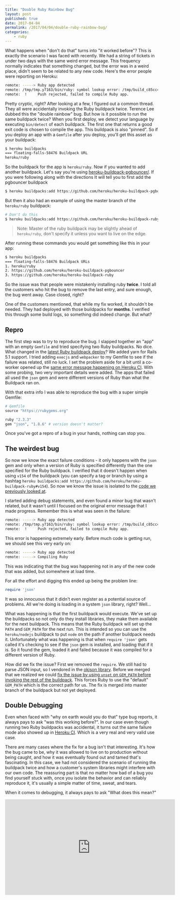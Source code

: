 ```yaml
---
title: "Double Ruby Rainbow Bug"
layout: post
published: true
date: 2017-04-04
permalink: /2017/04/04/double-ruby-rainbow-bug/
categories:
    - ruby
---
```


What happens when "don't do that" turns into "it worked before"? This is exactly the scenario I was faced with recently. We had a string of tickets in under two days with the same weird error message. This frequency normally indicates that something changed, but the error was in a weird place, didn't seem to be related to any new code. Here's the error people were reporting on Heroku:

```sh
remote: -----> Ruby app detected
remote: /tmp/tmp.y7163/bin/ruby: symbol lookup error: /tmp/build_c85cc440028913e25caa54b9ff2142/vendor/bundle/ruby/2.3.0/gems/json-1.8.6/lib/json/ext/generator.so: undefined symbol: rb_data_typed_object_zalloc
remote:  !     Push rejected, failed to compile Ruby app.
```

Pretty cryptic, right? After looking at a few, I figured out a common thread. They all were accidentally invoking the Ruby buildpack twice. Terence Lee dubbed this the "double rainbow" bug. But how is it possible to run the same buildpack twice? When you first deploy, we detect your language by executing `bin/detect` of each buildpack. The first one that returns a good exit code is chosen to compile the app. This buildpack is also "pinned". So if you deploy an app with a `Gemfile` after you deploy, you'll get this asset as your buildpack:

```sh
$ heroku buildpacks
=== floating-falls-58476 Buildpack URL
heroku/ruby
```

So the buildpack for the app is `heroku/ruby`. Now if you wanted to add another buildpack. Let's say you're using [heroku-buildpack-pgbouncer/](https://github.com/heroku/heroku-buildpack-pgbouncer). If you were following along with the directions It will tell you to first add the pgbouncer buildpack

```sh
$ heroku buildpacks:add https://github.com/heroku/heroku-buildpack-pgbouncer
```

But then it also had an example of using the master branch of the `heroku/ruby` buildpack:

```sh
# Don't do this
$ heroku buildpacks:add https://github.com/heroku/heroku-buildpack-ruby
```

> Note: Master of the ruby buildpack may be slightly ahead of `heroku/ruby`, don't specify it unless you want to live on the edge.

After running these commands you would get something like this in your app:

```sh
$ heroku buildpacks
=== floating-falls-58476 Buildpack URLs
1. heroku/ruby
2. https://github.com/heroku/heroku-buildpack-pgbouncer
3. https://github.com/heroku/heroku-buildpack-ruby
```

So the issue was that people were mistakenly installing ruby __twice__. I told all the customers who hit the bug to remove the last entry, and sure enough, the bug went away. Case closed, right?

One of the customers mentioned, that while my fix worked, it shouldn't be needed. They had deployed with those buildpacks for __months__. I verified this through some build logs, so something did indeed change. But what?

## Repro

The first step was to try to reproduce the bug. I slapped together an "app" with an empty `Gemfile` and tried specifying two Ruby buildpacks. No dice. What changed in the [latest Ruby buildpack deploy](https://github.com/heroku/heroku-buildpack-ruby/compare/v154...v155#diff-3fc66e13e389ff4d15c7ca3ddb86464eR333)? We added yarn for Rails 5.1 support. I tried adding `execjs` and `webpacker` to my Gemfile to see if the failure was related, still no luck. I set the problem aside for a bit until a co-worker opened up the [same error message happening on Heroku CI](https://github.com/heroku/heroku-buildpack-ruby/issues/551). With some probing, two very important details were added. The apps that failed all used the `json` gem and were different versions of Ruby than what the Buildpack ran on.

With that extra info I was able to reproduce the bug with a super simple Gemfile:

```ruby
# Gemfile
source "https://rubygems.org"

ruby "2.3.3"
gem "json", "1.8.6" # version doesn't matter?
```

Once you've got a repro of a bug in your hands, nothing can stop you.

## The weirdest bug

So now we know the exact failure conditions - it only happens with the `json` gem and only when a version of Ruby is specified differently than the one specified for the Ruby buildpack. I verified that it doesn't happen when using `v154` of the buildpack (you can specify a tag or branch by using a hashtag `heroku buildpacks:add https://github.com/heroku/heroku-buildpack-ruby#v154`). So now we know the issue is isolated to the [code we previously looked at](https://github.com/heroku/heroku-buildpack-ruby/compare/v154...v155#diff-3fc66e13e389ff4d15c7ca3ddb86464eR333).

I started adding debug statements, and even found a minor bug that wasn't related, but it wasn't until I focused on the original error message that I made progress. Remember this is what was seen in the failure:


```sh
remote: -----> Ruby app detected
remote: /tmp/tmp.y7163/bin/ruby: symbol lookup error: /tmp/build_c85cc440028913e25caa54b9ff2142/vendor/bundle/ruby/2.3.0/gems/json-1.8.6/lib/json/ext/generator.so: undefined symbol: rb_data_typed_object_zalloc
remote:  !     Push rejected, failed to compile Ruby app.
```

This error is happening extremely early. Before much code is getting run, we should see this very early on:

```sh
remote: -----> Ruby app detected
remote: -----> Compiling Ruby
```

This was indicating that the bug was happening not in any of the new code that was added, but somewhere at load time.

For all the effort and digging this ended up being the problem line:

```ruby
require 'json'
```

It was so innocuous that it didn't even register as a potential source of problems. All we're doing is loading in a system `json` library, right? Well...

What was happening is that the first buildpack would execute. We've set up the buildpacks so not only do they install libraries, they make them available for the next buildpack. This means that the Ruby buildpack will set up the `PATH` and `GEM_PATH` for the next run. This is intended so you can use the `heroku/nodejs` buildpack to put `node` on the path if another buildpack needs it. Unfortunately what was happening is that when `require 'json'` gets called it's checking to see if the `json` gem is installed, and loading that if it is. So it found the gem, loaded it and failed because it was compiled for a different version of Ruby.

How did we fix the issue? First we removed the `require`. We still had to parse JSON input, so I vendored in the [okjson library](https://github.com/kr/okjson). Before we merged that we realized we could [fix the issue by using `unset` on `GEM_PATH` before invoking the rest of the buildpack](https://github.com/heroku/heroku-buildpack-ruby/pull/553). This forces Ruby to use the "default" `GEM_PATH` which is the correct path for us. The fix is merged into master branch of the buildpack but not yet deployed.

## Double Debugging

Even when faced with "why on earth would you do that" type bug reports, it always pays to ask "was this working before?". In our case even though running two Ruby buildpacks was accidental, it turns out the same failure mode also showed up in [Heroku CI](https://devcenter.heroku.com/articles/heroku-ci). Which is a very real and very valid use case.

There are many cases where the fix for a bug isn't that interesting. It's how the bug came to be, why it was allowed to live on to production without being caught, and how it was eventually found out and tamed that's fascinating. In this case, we had not considered the scenario of running the buildpack twice and how a customer's system libraries might interfere with our own code. The reassuring part is that no matter how bad of a bug you find yourself stuck with, once you isolate the behavior and can reliably reproduce it, it's usually a simple matter of time, sweat, and tears.

When it comes to debugging, it always pays to ask "What does this mean?"

<iframe width="560" height="315" src="https://www.youtube.com/embed/MX0D4oZwCsA" frameborder="0" allowfullscreen></iframe>

